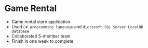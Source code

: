 # Game Rental
- Game rental store application
- Used `C# programming language` and `Microsoft SQL Server LocalDB database`
- Collaborated 5-member team
- Finish in one week to complete
